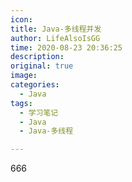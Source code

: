 ```yaml
---
icon: 
title: Java-多线程并发
author: LifeAlsoIsGG
time: 2020-08-23 20:36:25
description: 
original: true
image: 
categories: 
  - Java
tags: 
  - 学习笔记
  - Java
  - Java-多线程

---
```


666